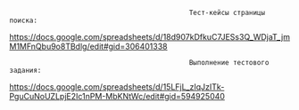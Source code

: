                                                  Тест-кейсы страницы поиска:
https://docs.google.com/spreadsheets/d/18d907kDfkuC7JESs3Q_WDjaT_jmM1MFnQbu9o8TBdlg/edit#gid=306401338

                                                 Выполнение тестового задания:
https://docs.google.com/spreadsheets/d/15LFjL_zIqJzITk-PguCuNoUZLpjE2Ic1nPM-MbKNtWc/edit#gid=594925040
